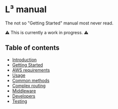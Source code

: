# L³ manual

The not so "Getting Started" manual most never read.

:warning: This is currently a work in progress. :warning:

## Table of contents

- [Introduction](Introduction.md)
- [Getting Started](GettingStarted.md)
- [AWS requirements](AWSRequirements.md)
- [Usage](Usage.md)
- [Common methods](CommonMethods.md)
- [Complex routing](ComplexRouting.md)
- [Middleware](Middleware.md)
- [Developers](GettingStarted.md)
- [Testing](Testing.md)
